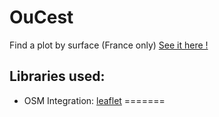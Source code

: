 # OuCest

Find a plot by surface (France only)
[See it here !](https://floosh.github.io/OuCest/)

## Libraries used:
* OSM Integration: [leaflet](http://leafletjs.com/)
=======